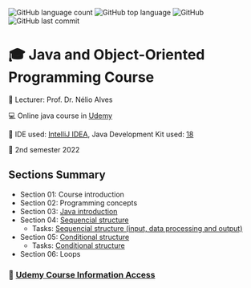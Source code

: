 ![GitHub language count](https://img.shields.io/github/languages/count/jmmarao/ws-java-course)
![GitHub top language](https://img.shields.io/github/languages/top/jmmarao/ws-java-course)
![GitHub](https://img.shields.io/github/license/jmmarao/ws-java-course)
![GitHub last commit](https://img.shields.io/github/last-commit/jmmarao/ws-java-course)

# :mortar_board: Java and Object-Oriented Programming Course

:triangular_flag_on_post: Lecturer: Prof. Dr. Nélio Alves

:computer: Online java course in [Udemy](https://www.udemy.com/course/java-curso-completo/)

:ticket: IDE used: [IntelliJ IDEA](https://www.jetbrains.com/pt-br/idea/), Java Development Kit used: [18](https://www.oracle.com/java/technologies/downloads/)

:calendar: 2nd semester 2022

## Sections Summary

- Section 01: Course introduction
- Section 02: Programming concepts
- Section 03: [Java introduction](https://github.com/jmmarao/ws-java-course/tree/main/target/classes/section03)
- Section 04: [Sequencial structure](https://github.com/jmmarao/ws-java-course/tree/main/target/classes/section04)
  - Tasks: [Sequencial structure (input, data processing and output)](https://github.com/jmmarao/ws-java-course/tree/main/target/classes/section04/tasks)
- Section 05: [Conditional structure](https://github.com/jmmarao/ws-java-course/tree/main/target/classes/section05)
  - Tasks: [Conditional structure](https://github.com/jmmarao/ws-java-course/tree/main/target/classes/section05/tasks)
- Section 06: Loops
### :link: [Udemy Course Information Access](https://www.udemy.com/)